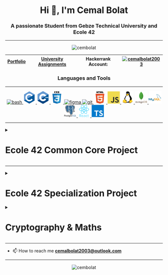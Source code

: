 <h1 align="center">Hi 👋, I'm Cemal Bolat</h1>
<h3 align="center">A passionate Student from Gebze Technical University and Ecole 42</h3>
<hr>
<p align="center"> <img src="https://komarev.com/ghpvc/?username=cembolat&label=Profile%20views&color=0e75b6&style=flat" alt="cembolat" /> </p>

<div align="center">
    
| <a href="https://cembolat.github.io/CemBOLAT/"> Portfolio </a> | <a href="https://github.com/CemBOLAT/GTU-University-Assignments"> University Assignments </a> | Hackerrank Account: | <a href="https://www.hackerrank.com/cemalbolat2003"><img align="center" src="https://raw.githubusercontent.com/rahuldkjain/github-profile-readme-generator/master/src/images/icons/Social/hackerrank.svg" alt="cemalbolat2003" height="30" width="40" /></a> |
|----------------------|----------------------|----------------------|-----------------------------------------------------------------------------------------------------------------|

</div>

<h3 align="center">Languages and Tools</h3>
<hr>
<p align="center">
  <a href="https://www.gnu.org/software/bash/" target="_blank" rel="noreferrer">
    <img src="https://www.vectorlogo.zone/logos/gnu_bash/gnu_bash-icon.svg" alt="bash" width="40" height="40"/>
  </a> 
  <a href="https://www.cprogramming.com/" target="_blank" rel="noreferrer">
    <img src="https://raw.githubusercontent.com/devicons/devicon/master/icons/c/c-original.svg" alt="c" width="40" height="40"/>
  </a> 
  <a href="https://www.w3schools.com/cpp/" target="_blank" rel="noreferrer">
    <img src="https://raw.githubusercontent.com/devicons/devicon/master/icons/cplusplus/cplusplus-original.svg" alt="cplusplus" width="40" height="40"/>
  </a> 
  <a href="https://www.w3schools.com/css/" target="_blank" rel="noreferrer">
    <img src="https://raw.githubusercontent.com/devicons/devicon/master/icons/css3/css3-original-wordmark.svg" alt="css3" width="40" height="40"/>
  </a> 
  <a href="https://www.figma.com/" target="_blank" rel="noreferrer">
    <img src="https://www.vectorlogo.zone/logos/figma/figma-icon.svg" alt="figma" width="40" height="40"/>
  </a> 
  <a href="https://git-scm.com/" target="_blank" rel="noreferrer">
    <img src="https://www.vectorlogo.zone/logos/git-scm/git-scm-icon.svg" alt="git" width="40" height="40"/>
  </a> 
  <a href="https://www.w3.org/html/" target="_blank" rel="noreferrer">
    <img src="https://raw.githubusercontent.com/devicons/devicon/master/icons/html5/html5-original-wordmark.svg" alt="html5" width="40" height="40"/>
  </a> 
  <a href="https://developer.mozilla.org/en-US/docs/Web/JavaScript" target="_blank" rel="noreferrer">
    <img src="https://raw.githubusercontent.com/devicons/devicon/master/icons/javascript/javascript-original.svg" alt="javascript" width="40" height="40"/>
  </a> 
  <a href="https://www.linux.org/" target="_blank" rel="noreferrer">
    <img src="https://raw.githubusercontent.com/devicons/devicon/master/icons/linux/linux-original.svg" alt="linux" width="40" height="40"/>
  </a> 
  <a href="https://www.mongodb.com/" target="_blank" rel="noreferrer">
    <img src="https://raw.githubusercontent.com/devicons/devicon/master/icons/mongodb/mongodb-original-wordmark.svg" alt="mongodb" width="40" height="40"/>
  </a> 
  <a href="https://www.mysql.com/" target="_blank" rel="noreferrer">
    <img src="https://raw.githubusercontent.com/devicons/devicon/master/icons/mysql/mysql-original-wordmark.svg" alt="mysql" width="40" height="40"/>
  </a> 
  <a href="https://www.postgresql.org" target="_blank" rel="noreferrer">
    <img src="https://raw.githubusercontent.com/devicons/devicon/master/icons/postgresql/postgresql-original-wordmark.svg" alt="postgresql" width="40" height="40"/>
  </a> 
  <a href="https://reactjs.org/" target="_blank" rel="noreferrer">
    <img src="https://raw.githubusercontent.com/devicons/devicon/master/icons/react/react-original-wordmark.svg" alt="react" width="40" height="40"/>
  </a> 
  <a href="https://www.typescriptlang.org/" target="_blank" rel="noreferrer">
    <img src="https://raw.githubusercontent.com/devicons/devicon/master/icons/typescript/typescript-original.svg" alt="typescript" width="40" height="40"/>
  </a>
</p>

<hr>

<details>
<summary><h1>Ecole 42 Common Core Project</h1></summary>

<table width="100%" align="center">
  <tr style="display:flex; justify-content:space-around; padding:0;">
    <th>Project Name</th>
    <th>Languages</th>
    <th>Grades</th>
    <th>Status</th>
  </tr>
  <tr>
    <td><a href="https://github.com/CemBOLAT/libft" align="center">Libft</a></td>
    <td align="center"><img src="https://img.shields.io/github/languages/top/CemBOLAT/libft" alt="c"/></td>
    <td align="center"><img src="https://img.shields.io/badge/125%20%2F%20100-success" alt="125/100"/></td>
    <td align="center"><img src="https://img.shields.io/badge/status-in%20finished-green?style=flat-square" alt="yes"/></td>
  </tr>
  <tr>
    <td><a href="https://github.com/CemBOLAT/get-next-line" align="center">get_next_line</a></td>
    <td align="center"><img src="https://img.shields.io/github/languages/top/CemBOLAT/get-next-line" alt="c"/></td>
    <td align="center"><img src="https://img.shields.io/badge/115%20%2F%20100-success" alt="125/100"/></td>
    <td align="center"><img src="https://img.shields.io/badge/status-in%20finished-green?style=flat-square" alt="yes"/></td>
  </tr>
  <tr>
    <td><a href="https://github.com/CemBOLAT/printf" align="center">ft_printf</a></td>
    <td align="center"><img src="https://img.shields.io/github/languages/top/CemBOLAT/printf" alt="c"/></td>
    <td align="center"><img src="https://img.shields.io/badge/100%20%2F%20100-success" alt="100/100"/></td>
    <td align="center"><img src="https://img.shields.io/badge/status-in%20finished-green?style=flat-square" alt="yes"/></td>
  </tr>
  <tr>
    <td><a href="https://github.com/CemBOLAT/oyk2023" align="center">Born2beroot</a></td>
    <td align="center">Similar Project to 42's Born2beroot</td>
    <td align="center"><img src="https://img.shields.io/badge/110%20%2F%20100-success" alt="110/100"/></td>
    <td align="center"><img src="https://img.shields.io/badge/status-in%20finished-green?style=flat-square" alt="yes"/></td>
  </tr>
  <tr>
    <td><a href="https://github.com/CemBOLAT/Minitalk" align="center">minitalk</a></td>
    <td align="center"><img src="https://img.shields.io/github/languages/top/CemBOLAT/Minitalk" alt="c"/></td>
    <td align="center"><img src="https://img.shields.io/badge/118%20%2F%20100-success" alt="118/100"/></td>
    <td align="center"><img src="https://img.shields.io/badge/status-in%20finished-green?style=flat-square" alt="yes"/></td>
  </tr>
  <tr>
    <td><a href="https://github.com/CemBOLAT/so_long" align="center">so_long</a></td>
    <td align="center"><img src="https://img.shields.io/github/languages/top/CemBOLAT/so_long" alt="c"/></td>
    <td align="center"><img src="https://img.shields.io/badge/115%20%2F%20100-success" alt="115/100"/></td>
    <td align="center"><img src="https://img.shields.io/badge/status-in%20finished-green?style=flat-square" alt="yes"/></td>
  </tr>
  <tr>
    <td><a href="https://github.com/CemBOLAT/push_swap" align="center">push_swap</a></td>
    <td align="center"><img src="https://img.shields.io/github/languages/top/CemBOLAT/push_swap" alt="c"/></td>
    <td align="center"><img src="https://img.shields.io/badge/125%20%2F%20100-success" alt="125/100"/></td>
    <td align="center"><img src="https://img.shields.io/badge/status-in%20finished-green?style=flat-square" alt="yes"/></td>
  </tr>
  <tr>
    <td><a href="https://github.com/CemBOLAT/philo" align="center">Philosophers</a></td>
    <td align="center"><img src="https://img.shields.io/github/languages/top/CemBOLAT/philo" alt="c"/></td>
    <td align="center"><img src="https://img.shields.io/badge/125%20%2F%20100-success" alt="100/100"/></td>
    <td align="center"><img src="https://img.shields.io/badge/status-in%20finished-green?style=flat-square" alt="yes"/></td>
  </tr>
  <tr>
    <td><a href="https://github.com/CemBOLAT/42-minishell" align="center">Minishell</a></td>
    <td align="center"><img src="https://img.shields.io/github/languages/top/CemBOLAT/42-minishell" alt="c"/></td>
    <td align="center"><img src="https://img.shields.io/badge/101%20%2F%20100-success" alt="100/100"/></td>
    <td align="center"><img src="https://img.shields.io/badge/status-in%20finished-green?style=flat-square" alt="yes"/></td>
  </tr>
  <tr>
    <td><a href="https://github.com/CemBOLAT/cub3d" align="center">cub3d</a></td>
    <td align="center"><img src="https://img.shields.io/github/languages/top/CemBOLAT/cub3d" alt="c"/></td>
    <td align="center"><img src="https://img.shields.io/badge/125%20%2F%20100-success" alt="125/100"/></td>
    <td align="center"><img src="https://img.shields.io/badge/status-in%20finished-green?style=flat-square" alt="yes"/></td>
  </tr>
  <tr>
    <td><a href="https://github.com/CemBOLAT/NetPractice" align="center">NetPractice</a></td>
    <td align="center"><img src="https://img.shields.io/github/languages/top/CemBOLAT/NetPractice" alt="c"/></td>
    <td align="center"><img src="https://img.shields.io/badge/100%20%2F%20100-success" alt="100/100"/></td>
    <td align="center"><img src="https://img.shields.io/badge/status-in%20finished-green?style=flat-square" alt="yes"/></td>
  </tr>
    <tr>
        <td><a href="https://github.com/CemBOLAT/Inception-42" align="center">Inception</a></td>
        <td align="center"><img src="https://img.shields.io/github/languages/top/CemBOLAT/Inception-42" alt="c"/></td>
        <td align="center"><img src="https://img.shields.io/badge/125%20%2F%20100-success" alt="125/100"/></td>
        <td align="center"><img src="https://img.shields.io/badge/status-in%20finished-green?style=flat-square" alt="yes"/></td>
    </tr>
    <tr>
        <td><a href="https://github.com/CemBOLAT/FT_IRC-Internet_Relay_Chat" align="center">ft_irc</a></td>
        <td align="center"><img src="https://img.shields.io/github/languages/top/CemBOLAT/FT_IRC-Internet_Relay_Chat" alt="c"/></td>
        <td align="center"><img src="https://img.shields.io/badge/125%20%2F%20100-success" alt="125/100"/></td>
        <td align="center"><img src="https://img.shields.io/badge/status-in%20not%20documented-yellow?style=flat-square" alt="yes"/></td>
    </tr>
    <tr>
        <td><a href="https://github.com/hsynask/ft_transcendence" align="center">ft_transcendence</a></td>
        <td align="center"><img src="https://img.shields.io/github/languages/top/hsynask/ft_transcendence" alt="c"/></td>
        <td align="center"><img src="https://img.shields.io/badge/125%20%2F%20100-success" alt="125/100"/></td>
        <td align="center"><img src="https://img.shields.io/badge/status-in%20not%20documented-yellow?style=flat-square" alt="yes"/></td>
    </tr>
</table>

</details>
<hr>

<details>
<summary><h1>Ecole 42 Specialization Project</h1></summary>

<table width="100%" align="center">
  <details>
    <summary><h1>Devops</h1></summary>
      <table>
        <tr style="display:flex; justify-content:space-around; padding:0;">
          <th>Project Name</th>
          <th>Languages</th>
          <th>Grades</th>
          <th>Status</th>
        </tr>
        <tr>
          <td><a href="https://github.com/CemBOLAT/ft_ping" align="center">ft_ping</a></td>
          <td align="center"><img src="https://img.shields.io/github/languages/top/CemBOLAT/ft_ping" alt="c"/></td>
          <td align="center"><img src="https://img.shields.io/badge/125%20%2F%20100-success" alt="125/100"/></td>
          <td align="center"><img src="https://img.shields.io/badge/status-in%20no%20evaluated%20yet-red?style=flat-square" alt="no"/></td>
        </tr>
      </table>
  </details>
  <details>
    <summary><h1>Cryptography & Maths</h1></summary>
      <table>
        <tr style="display:flex; justify-content:space-around; padding:0;">
          <th>Project Name</th>
          <th>Languages</th>
          <th>Grades</th>
          <th>Status</th>
        </tr>
        <tr>
          <td><a href="https://github.com/CemBOLAT/matrix" align="center">matrix</a></td>
          <td align="center"><img src="https://img.shields.io/github/languages/top/CemBOLAT/matrix" alt="c"/></td>
          <td align="center"><img src="https://img.shields.io/badge/115%20%2F%20100-success" alt="115/100"/></td>
          <td align="center"><img src="https://img.shields.io/badge/status-in%20no%20evaluated%20yet-red?style=flat-square" alt="no"/></td>
        </tr>
        <tr>
          <td><a href="https://github.com/CemBOLAT/computorv1" align="center">computorv1</a></td>
          <td align="center"><img src="https://img.shields.io/github/languages/top/CemBOLAT/computorv1" alt="c"/></td>
          <td align="center"><img src="https://img.shields.io/badge/125%20%2F%20100-success" alt="125/100"/></td>
          <td align="center"><img src="https://img.shields.io/badge/status-in%20no%20evaluated%20yet-red?style=flat-square" alt="no"/></td>
        </tr>
        <tr>
          <td><a href="https://github.com/CemBOLAT/ready-set-boole" align="center">ready set boole</a></td>
          <td align="center"><img src="https://img.shields.io/github/languages/top/CemBOLAT/ready-set-boole" alt="c"/></td>
          <td align="center"><img src="https://img.shields.io/badge/100%20%2F%20100-success" alt="100/100"/></td>
          <td align="center"><img src="https://img.shields.io/badge/status-in%20no%20evaluated%20yet-red?style=flat-square" alt="no"/></td>
        </tr>
      </table>
  </details>
</table>

</details>

<hr>


- 📫 How to reach me **cemalbolat2003@outlook.com**

<hr>
<p align="center"><img align="center" src="https://github-readme-stats.vercel.app/api/top-langs?username=cembolat&show_icons=true&theme=dark&locale=en&layout=compact" alt="cembolat" /></p>
